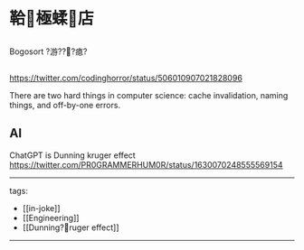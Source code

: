 ﻿---
layout: default
---

# 鞈極蝚店

## 
Bogosort ?游???瘜?


##
https://twitter.com/codinghorror/status/506010907021828096

There are two hard things in computer science: cache invalidation, naming things, and off-by-one errors.


## AI
ChatGPT is Dunning kruger effect  
https://twitter.com/PR0GRAMMERHUM0R/status/1630070248555569154


---
tags:
  - [[in-joke]]
  - [[Engineering]]
  - [[Dunning?ruger effect]]
  
---


